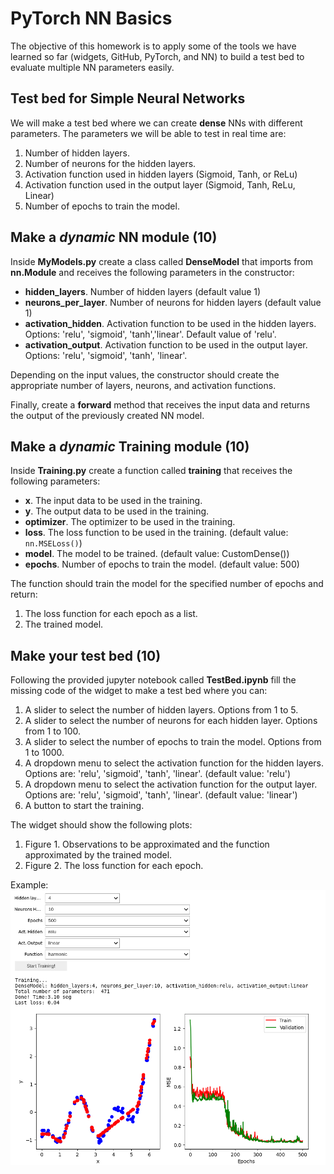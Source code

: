 #  PyTorch NN Basics

The objective of this homework is to apply some of the tools we have learned so far (widgets, GitHub, PyTorch, and NN) 
to build a test bed to evaluate multiple NN parameters easily. 

## Test bed for Simple Neural Networks

We will make a test bed where we can create **dense** NNs with different parameters. 
The parameters we will be able to test in real time are:
1. Number of hidden layers.
2. Number of neurons for the hidden layers.
3. Activation function used in hidden layers (Sigmoid, Tanh, or ReLu)
4. Activation function used in the output layer (Sigmoid, Tanh, ReLu, Linear)
5. Number of epochs to train the model.

## Make a *dynamic* NN module (10) 
Inside **MyModels.py** create a class called **DenseModel** that
imports from **nn.Module** and receives the following parameters in the constructor:

* **hidden_layers**. Number of hidden layers (default value 1)
* **neurons_per_layer**. Number of neurons for hidden layers (default value 1)
* **activation_hidden**. Activation function to be used in the hidden layers. Options: 'relu', 'sigmoid', 'tanh','linear'. 
Default value of 'relu'.
* **activation_output**. Activation function to be used in the output layer. 
Options: 'relu', 'sigmoid', 'tanh', 'linear'. 

Depending on the input values, the constructor should create the appropriate number of layers, neurons, and activation functions. 

Finally, create a **forward** method that receives the input data and returns the output of the previously created NN model.

## Make a *dynamic* Training module (10) 
Inside **Training.py** create a function called **training** that
receives the following parameters:

* **x**. The input data to be used in the training.
* **y**. The output data to be used in the training. 
* **optimizer**. The optimizer to be used in the training. 
* **loss**. The loss function to be used in the training. (default value: `nn.MSELoss()`)
* **model**. The model to be trained. (default value: CustomDense())
* **epochs**. Number of epochs to train the model. (default value: 500)

The function should train the model for the specified number of epochs and return:
1. The loss function for each epoch as a list.
2. The trained model.

## Make your test bed (10)
Following the provided jupyter notebook called **TestBed.ipynb** fill the missing code of the widget
to make a test bed where you can:

1. A slider to select the number of hidden layers. Options from 1 to 5.
2. A slider to select the number of neurons for each hidden layer. Options from 1 to 100.
3. A slider to select the number of epochs to train the model. Options from 1 to 1000.
4. A dropdown menu to select the activation function for the hidden layers. Options are: 'relu', 'sigmoid', 'tanh', 'linear'. (default value: 'relu')
5. A dropdown menu to select the activation function for the output layer. Options are: 'relu', 'sigmoid', 'tanh', 'linear'. (default value: 'linear')
6. A button to start the training.

The widget should show the following plots: 
1. Figure 1. Observations to be approximated and the function approximated by the trained model.
2. Figure 2. The loss function for each epoch.

Example:
![](./images/ExampleOutput.png)